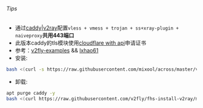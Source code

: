 ###### Tips
* 通过[caddy](https://github.com/caddyserver/caddy/releases)|[v2ray](https://github.com/v2fly/v2ray-core/releases)配置`vless + vmess + trojan + ss+xray-plugin + naiveproxy`**共用443端口**  
* 此版本caddy的tls模块使用[cloudflare with api](https://caddyserver.com/docs/json/apps/tls/automation/policies/issuer/acme/challenges/dns/provider/cloudflare/api_token)申请证书  
* 参考：[v2fly-examples](https://github.com/v2fly/v2ray-examples) && [lxhao61](https://github.com/lxhao61/integrated-examples)
* 安装:
```bash
bash <(curl -s https://raw.githubusercontent.com/mixool/across/master/v2ray/cloudflare_api/everapi.sh) cloudflare_api uuid my.domain.com
```
* 卸载:
```bash
apt purge caddy -y
bash <(curl https://raw.githubusercontent.com/v2fly/fhs-install-v2ray/master/install-release.sh) --remove; systemctl disable v2ray; systemctl stop v2ray; rm -rf /usr/local/etc/v2ray /var/log/v2ray
```

